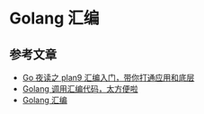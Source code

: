 
Golang 汇编
==============

## 参考文章

- [Go 夜读之 plan9 汇编入门，带你打通应用和底层](https://reading.developerlearning.cn/reading/34-2019-03-16-plan9-guide/)
- [Golang 调用汇编代码，太方便啦](https://my.oschina.net/zengsai/blog/123916)
- [Golang 汇编](https://lrita.github.io/2017/12/12/golang-asm/)
